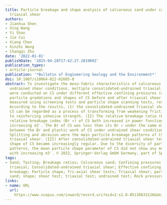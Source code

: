 ```yaml
---
title: Particle breakage and shape analysis of calcareous sand under consolidated-undrained
  triaxial shear
authors:
- Jianhua Shen
- Xing Wang
- Yi Shan
- Jie Cui
- Xiang Chen
- Xinzhi Wang
- Changqi Zhu
date: '2022-01-01'
publishDate: '2025-04-28T17:42:27.281909Z'
publication_types:
- article-journal
publication: '*Bulletin of Engineering Geology and the Environment*'
doi: 10.1007/s10064-022-02685-0
abstract: To investigate the meso-fabric characteristics of calcareous sand (CS) under
  undrained shear conditions, multiple consolidated-undrained triaxial shear tests
  were conducted on CS under different effective confining pressures (σ3′), and the
  particle gradations and shapes of CS before and after triaxial shear tests were
  measured using screening tests and particle shape scanning tests, respectively.
  According to the results, (I) the consolidated-undrained triaxial shear tests on
  CS can be regarded as a process of transforming from weakening frictional strength
  to reinforcing cohesive strength. (II) The relative breakage ratio (Br) and modified
  relative breakage index (Br ∗) of CS both increased in power function form with
  increasing σ3′. The Br of CS was less than its Br ∗ under the same σ3′. The connection
  between the Br and plastic work of CS under undrained shear conditions was established.
  Splitting and abrasion were the main particle breakage patterns of CS during consolidated-undrained
  triaxial shear. (III) After consolidated-undrained triaxial shear tests, the particle
  shape of CS became increasingly regular. Due to the diversity of particle breakage
  patterns, the mean particle shape parameter of CS did not show any monotonic change
  with increasing σ3′. © 2022, Springer-Verlag GmbH Germany, part of Springer Nature.
tags:
- Sand; Testing; Breakage ratios; Calcareous sand; Confining pressures; Consolidated-undrained
  triaxial; Consolidated-undrained triaxial shear; Effective confining pressure; Particle
  breakage; Particle shape; Tri-axial shear tests; Triaxial shear; particle size;
  sand; shape; shear test; triaxial test; undrained test; Rock pressure
links:
- name: URL
  url: 
    https://www.scopus.com/inward/record.uri?eid=2-s2.0-85130633126&doi=10.1007%2fs10064-022-02685-0&partnerID=40&md5=7c2abcb332b8b59aaf7d01fb6617d476
---
```

